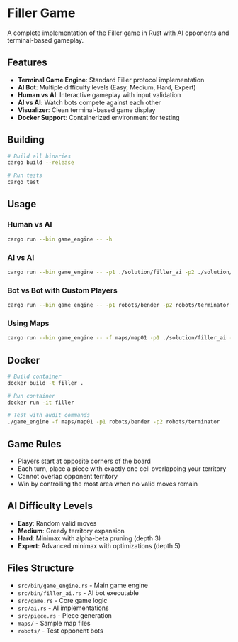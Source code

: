 # Filler Game

A complete implementation of the Filler game in Rust with AI opponents and terminal-based gameplay.

## Features

- **Terminal Game Engine**: Standard Filler protocol implementation
- **AI Bot**: Multiple difficulty levels (Easy, Medium, Hard, Expert)
- **Human vs AI**: Interactive gameplay with input validation
- **AI vs AI**: Watch bots compete against each other
- **Visualizer**: Clean terminal-based game display
- **Docker Support**: Containerized environment for testing

## Building

```bash
# Build all binaries
cargo build --release

# Run tests
cargo test
```

## Usage

### Human vs AI
```bash
cargo run --bin game_engine -- -h
```

### AI vs AI
```bash
cargo run --bin game_engine -- -p1 ./solution/filler_ai -p2 ./solution/filler_ai
```

### Bot vs Bot with Custom Players
```bash
cargo run --bin game_engine -- -p1 robots/bender -p2 robots/terminator
```

### Using Maps
```bash
cargo run --bin game_engine -- -f maps/map01 -p1 ./solution/filler_ai -p2 robots/wall_e
```

## Docker

```bash
# Build container
docker build -t filler .

# Run container
docker run -it filler

# Test with audit commands
./game_engine -f maps/map01 -p1 robots/bender -p2 robots/terminator
```

## Game Rules

- Players start at opposite corners of the board
- Each turn, place a piece with exactly one cell overlapping your territory
- Cannot overlap opponent territory
- Win by controlling the most area when no valid moves remain

## AI Difficulty Levels

- **Easy**: Random valid moves
- **Medium**: Greedy territory expansion
- **Hard**: Minimax with alpha-beta pruning (depth 3)
- **Expert**: Advanced minimax with optimizations (depth 5)

## Files Structure

- `src/bin/game_engine.rs` - Main game engine
- `src/bin/filler_ai.rs` - AI bot executable
- `src/game.rs` - Core game logic
- `src/ai.rs` - AI implementations
- `src/piece.rs` - Piece generation
- `maps/` - Sample map files
- `robots/` - Test opponent bots
